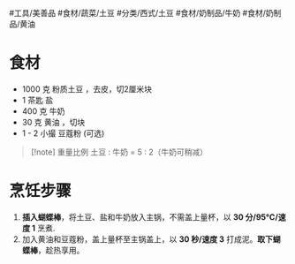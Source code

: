  #工具/美善品 #食材/蔬菜/土豆 #分类/西式/土豆 #食材/奶制品/牛奶 #食材/奶制品/黄油 

# 食材
- 1000 克 粉质土豆 ，去皮，切2厘米块
- 1 茶匙 盐
- 400 克 牛奶
- 30 克 黄油 ，切块
- 1 - 2 小撮 豆蔻粉 (可选)

>[!note] 重量比例
> 土豆 : 牛奶 = 5 : 2（牛奶可稍减）

# 烹饪步骤
1. **插入蝴蝶棒**，将土豆、盐和牛奶放入主锅，不需盖上量杯，以 **30 分/95°C/速度 1** 烹煮. 
2. 加入黄油和豆蔻粉，盖上量杯至主锅盖上，以 **30 秒/速度 3** 打成泥。**取下蝴蝶棒**，趁热享用。
 